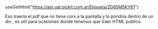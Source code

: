 useGetHtml("https://api.uat.pickit.com.ar/Etiqueta/ZG65M5KY61")

Eso traeria el pdf que no tiene cors a la pantalla y lo pondria dentro de un div , es util para ocasiones donde tenemos que traer HTML publico
